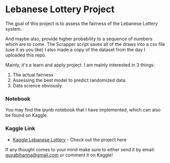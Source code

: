 # Lebanese Lottery Project

The goal of this project is to assess the fairness of the Lebanese Lottery system.

And maybe also, provide higher probability to a sequence of numbers which are to come.
The Scrapper script saves all of the draws into a csv file (use it as you like)
I also made a copy of the dataset from the day I uploaded this repo.

Mainly, it's a learn and apply project.
I am mainly interested in 3 things:
1. The actual fairness
2. Assessing the best model to predict randomized data.
3. Data science obviously.

### Notebook

You  may find the ipynb notebook that I have implemented, which can also be found on Kaggle.


### Kaggle Link

* [Kaggle Lebanese Lottery](https://www.kaggle.com/guyabihanna/lebanese-lottery) - Check out the project here

If any thought comes to your mind make sure to either send it by email: guyabihanna@gmail.com
or comment it on Kaggle!
